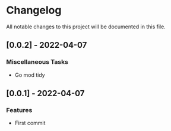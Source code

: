 # Changelog

All notable changes to this project will be documented in this file.

## [0.0.2] - 2022-04-07

### Miscellaneous Tasks

- Go mod tidy

## [0.0.1] - 2022-04-07

### Features

- First commit

<!-- generated by git-cliff -->
